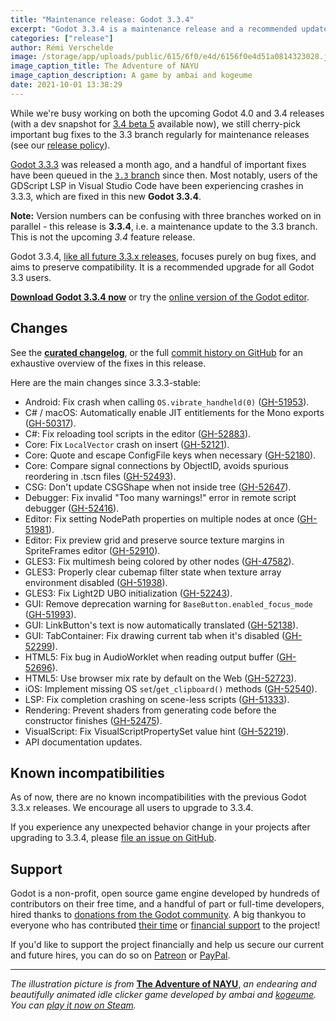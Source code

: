 ```yaml
---
title: "Maintenance release: Godot 3.3.4"
excerpt: "Godot 3.3.4 is a maintenance release and a recommended update for all Godot 3.x users. It includes various bug fixes, most notably a fix for a potential editor crash in 3.3.3."
categories: ["release"]
author: Rémi Verschelde
image: /storage/app/uploads/public/615/6f0/e4d/6156f0e4d51a0814323028.jpg
image_caption_title: The Adventure of NAYU
image_caption_description: A game by ambai and kogeume
date: 2021-10-01 13:38:29
---
```


While we're busy working on both the upcoming Godot 4.0 and 3.4 releases (with a dev snapshot for [3.4 beta 5](/article/dev-snapshot-godot-3-4-beta-5) available now), we still cherry-pick important bug fixes to the 3.3 branch regularly for maintenance releases (see our [release policy](https://docs.godotengine.org/en/3.3/about/release_policy.html)).

[Godot 3.3.3](/article/maintenance-release-godot-3-3-3) was released a month ago, and a handful of important fixes have been queued in the [`3.3` branch](https://github.com/godotengine/godot/tree/3.3) since then. Most notably, users of the GDScript LSP in Visual Studio Code have been experiencing crashes in 3.3.3, which are fixed in this new **Godot 3.3.4**.

**Note:** Version numbers can be confusing with three branches worked on in parallel - this release is **3.3.4**, i.e. a maintenance update to the 3.3 branch. This is not the upcoming *3.4* feature release.

Godot 3.3.4, [like all future 3.3.x releases](https://docs.godotengine.org/en/3.3/about/release_policy.html), focuses purely on bug fixes, and aims to preserve compatibility. It is a recommended upgrade for all Godot 3.3 users.

[**Download Godot 3.3.4 now**](/download) or try the [online version of the Godot editor](https://editor.godotengine.org/3.3.4.stable/).

## Changes

See the [**curated changelog**](https://github.com/godotengine/godot/blob/3.3.4-stable/CHANGELOG.md), or the full [commit history on GitHub](https://github.com/godotengine/godot/compare/3.3.3-stable...3.3.4-stable) for an exhaustive overview of the fixes in this release.

Here are the main changes since 3.3.3-stable:

- Android: Fix crash when calling `OS.vibrate_handheld(0)` ([GH-51953](https://github.com/godotengine/godot/pull/51953)).
- C# / macOS: Automatically enable JIT entitlements for the Mono exports ([GH-50317](https://github.com/godotengine/godot/pull/50317)).
- C#: Fix reloading tool scripts in the editor ([GH-52883](https://github.com/godotengine/godot/pull/52883)).
- Core: Fix `LocalVector` crash on insert ([GH-52121](https://github.com/godotengine/godot/pull/52121)).
- Core: Quote and escape ConfigFile keys when necessary ([GH-52180](https://github.com/godotengine/godot/pull/52180)).
- Core: Compare signal connections by ObjectID, avoids spurious reordering in .tscn files ([GH-52493](https://github.com/godotengine/godot/pull/52493)).
- CSG: Don't update CSGShape when not inside tree ([GH-52647](https://github.com/godotengine/godot/pull/52647)).
- Debugger: Fix invalid "Too many warnings!" error in remote script debugger ([GH-52416](https://github.com/godotengine/godot/pull/52416)).
- Editor: Fix setting NodePath properties on multiple nodes at once ([GH-51981](https://github.com/godotengine/godot/pull/51981)).
- Editor: Fix preview grid and preserve source texture margins in SpriteFrames editor ([GH-52910](https://github.com/godotengine/godot/pull/52910)).
- GLES3: Fix multimesh being colored by other nodes ([GH-47582](https://github.com/godotengine/godot/pull/47582)).
- GLES3: Properly clear cubemap filter state when texture array environment disabled ([GH-51938](https://github.com/godotengine/godot/pull/51938)).
- GLES3: Fix Light2D UBO initialization ([GH-52243](https://github.com/godotengine/godot/pull/52243)).
- GUI: Remove deprecation warning for `BaseButton.enabled_focus_mode` ([GH-51993](https://github.com/godotengine/godot/pull/51993)).
- GUI: LinkButton's text is now automatically translated ([GH-52138](https://github.com/godotengine/godot/pull/52138)).
- GUI: TabContainer: Fix drawing current tab when it's disabled ([GH-52299](https://github.com/godotengine/godot/pull/52299)).
- HTML5: Fix bug in AudioWorklet when reading output buffer ([GH-52696](https://github.com/godotengine/godot/pull/52696)).
- HTML5: Use browser mix rate by default on the Web ([GH-52723](https://github.com/godotengine/godot/pull/52723)).
- iOS: Implement missing OS `set`/`get_clipboard()` methods ([GH-52540](https://github.com/godotengine/godot/pull/52540)).
- LSP: Fix completion crashing on scene-less scripts ([GH-51333](https://github.com/godotengine/godot/pull/51333)).
- Rendering: Prevent shaders from generating code before the constructor finishes ([GH-52475](https://github.com/godotengine/godot/pull/52475)).
- VisualScript: Fix VisualScriptPropertySet value hint ([GH-52219](https://github.com/godotengine/godot/pull/52219)).
- API documentation updates.

## Known incompatibilities

As of now, there are no known incompatibilities with the previous Godot 3.3.x releases. We encourage all users to upgrade to 3.3.4.

If you experience any unexpected behavior change in your projects after upgrading to 3.3.4, please [file an issue on GitHub](https://github.com/godotengine/godot/issues).

## Support

Godot is a non-profit, open source game engine developed by hundreds of contributors on their free time, and a handful of part or full-time developers, hired thanks to [donations from the Godot community](/donate). A big thankyou to everyone who has contributed [their time](https://github.com/godotengine/godot/blob/master/AUTHORS.md) or [financial support](https://github.com/godotengine/godot/blob/master/DONORS.md) to the project!

If you'd like to support the project financially and help us secure our current and future hires, you can do so on [Patreon](https://www.patreon.com/godotengine) or [PayPal](/donate).

---

*The illustration picture is from* [**The Adventure of NAYU**](https://store.steampowered.com/app/1476340/The_Adventure_of_NAYU/?curator_clanid=41324400), *an endearing and beautifully animated idle clicker game developed by ambai and [kogeume](https://twitter.com/kogeume). You can [play it now on Steam](https://store.steampowered.com/app/1476340/The_Adventure_of_NAYU/?curator_clanid=41324400).*

